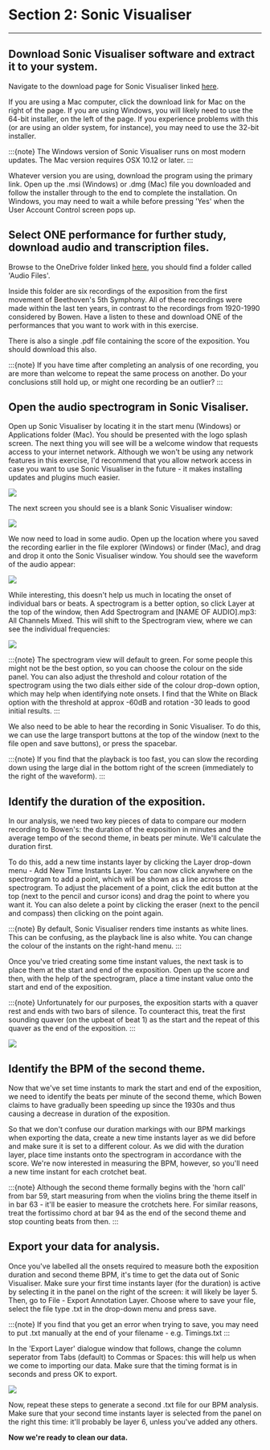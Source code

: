 # Section 2: Sonic Visualiser
---
## Download Sonic Visualiser software and extract it to your system.
Navigate to the download page for Sonic Visualiser linked [here](https://www.sonicvisualiser.org/download.html). 

If you are using a Mac computer, click the download link for Mac on the right of the page. If you are using Windows, you will likely need to use the 64-bit installer, on the left of the page. If you experience problems with this (or are using an older system, for instance), you may need to use the 32-bit installer.

:::{note}
The Windows version of Sonic Visualiser runs on most modern updates. The Mac version requires OSX 10.12 or later.
:::

Whatever version you are using, download the program using the primary link. Open up the .msi (Windows) or .dmg (Mac) file you downloaded and follow the installer through to the end to complete the installation. On Windows, you may need to wait a while before pressing 'Yes' when the User Account Control screen pops up.

## Select ONE performance for further study, download audio and transcription files.
Browse to the OneDrive folder linked [here](https://universityofcambridgecloud-my.sharepoint.com/:f:/g/personal/hwc31_cam_ac_uk/Ej7FUh3GMwVMv5oCfr3LSdYBZV7Q240OX_Tb2KQWCqYzFA?e=diwg3w), you should find a folder called 'Audio Files'.

Inside this folder are six recordings of the exposition from the first movement of Beethoven's 5th Symphony. All of these recordings were made within the last ten years, in contrast to the recordings from 1920-1990 considered by Bowen. Have a listen to these and download ONE of the performances that you want to work with in this exercise. 

There is also a single .pdf file containing the score of the exposition. You should download this also.

:::{note}
If you have time after completing an analysis of one recording, you are more than welcome to repeat the same process on another. Do your conclusions still hold up, or might one recording be an outlier?
:::

## Open the audio spectrogram in Sonic Visaliser.
Open up Sonic Visualiser by locating it in the start menu (Windows) or Applications folder (Mac). You should be presented with the logo splash screen. The next thing you will see will be a welcome window that requests access to your internet network. Although we won't be using any network features in this exercise, I'd recommend that you allow network access in case you want to use Sonic Visualiser in the future - it makes installing updates and plugins much easier.

![](ex2_svdata.png)

The next screen you should see is a blank Sonic Visualiser window:

![](ex2_svopen.png)

We now need to load in some audio. Open up the location where you saved the recording earlier in the file explorer (Windows) or finder (Mac), and drag and drop it onto the Sonic Visualiser window. You should see the waveform of the audio appear:

![](ex2_svwave.png)

While interesting, this doesn't help us much in locating the onset of individual bars or beats. A spectrogram is a better option, so click Layer at the top of the window, then Add Spectrogram and [NAME OF AUDIO].mp3: All Channels Mixed. This will shift to the Spectrogram view, where we can see the individual frequencies:

![](ex2_svspectrogram.png)

:::{note}
The spectrogram view will default to green. For some people this might not be the best option, so you can choose the colour on the side panel. You can also adjust the threshold and colour rotation of the spectrogram using the two dials either side of the colour drop-down option, which may help when identifying note onsets. I find that the White on Black option with the threshold at approx -60dB and rotation -30 leads to good initial results.
:::

We also need to be able to hear the recording in Sonic Visualiser. To do this, we can use the large transport buttons at the top of the window (next to the file open and save buttons), or press the spacebar.

:::{note}
If you find that the playback is too fast, you can slow the recording down using the large dial in the bottom right of the screen (immediately to the right of the waveform).
:::

## Identify the duration of the exposition.
In our analysis, we need two key pieces of data to compare our modern recording to Bowen's: the duration of the exposition in minutes and the average tempo of the second theme, in beats per minute. We'll calculate the duration first.

To do this, add a new time instants layer by clicking the Layer drop-down menu - Add New Time Instants Layer. You can now click anywhere on the spectrogram to add a point, which will be shown as a line across the spectrogram. To adjust the placement of a point, click the edit button at the top (next to the pencil and cursor icons) and drag the point to where you want it. You can also delete a point by clicking the eraser (next to the pencil and compass) then clicking on the point again.

:::{note}
By default, Sonic Visualiser renders time instants as white lines. This can be confusing, as the playback line is also white. You can change the colour of the instants on the right-hand menu.
:::

Once you've tried creating some time instant values, the next task is to place them at the start and end of the exposition. Open up the score and then, with the help of the spectrogram, place a time instant value onto the start and end of the exposition. 

:::{note}
Unfortunately for our purposes, the exposition starts with a quaver rest and ends with two bars of silence. To counteract this, treat the first sounding quaver (on the upbeat of beat 1) as the start and the repeat of this quaver as the end of the exposition.
:::

![](ex2_svtimeinstants.png)

## Identify the BPM of the second theme.
Now that we've set time instants to mark the start and end of the exposition, we need to identify the beats per minute of the second theme, which Bowen claims to have gradually been speeding up since the 1930s and thus causing a decrease in duration of the exposition.

So that we don't confuse our duration markings with our BPM markings when exporting the data, create a new time instants layer as we did before and make sure it is set to a different colour. As we did with the duration layer, place time instants onto the spectrogram in accordance with the score. We're now interested in measuring the BPM, however, so you'll need a new time instant for each crotchet beat.

:::{note}
Although the second theme formally begins with the 'horn call' from bar 59, start measuring from when the violins bring the theme itself in in bar 63 - it'll be easier to measure the crotchets here. For similar reasons, treat the fortissimo chord at bar 94 as the end of the second theme and stop counting beats from then.
:::


## Export your data for analysis.
Once you've labelled all the onsets required to measure both the exposition duration and second theme BPM, it's time to get the data out of Sonic Visualiser. Make sure your first time instants layer (for the duration) is active by selecting it in the panel on the right of the screen: it will likely be layer 5. Then, go to File - Export Annotation Layer. Choose where to save your file, select the file type .txt in the drop-down menu and press save.

:::{note}
If you find that you get an error when trying to save, you may need to put .txt manually at the end of your filename - e.g. Timings.txt
:::

In the 'Export Layer' dialogue window that follows, change the column seperator from Tabs (default) to Commas or Spaces: this will help us when we come to importing our data. Make sure that the timing format is in seconds and press OK to export.

![](ex2_svexport.png)

Now, repeat these steps to generate a second .txt file for our BPM analysis. Make sure that your second time instants layer is selected from the panel on the right this time: it'll probably be layer 6, unless you've added any others.

**Now we're ready to clean our data.**